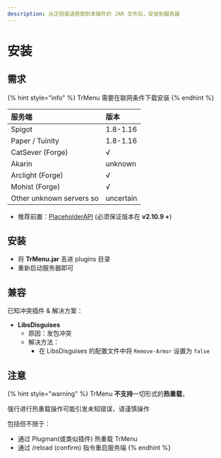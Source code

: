 ```yaml
---
description: 从正规渠道获取到本插件的 JAR 文件后，安装到服务器
---
```


# 安装

## 需求

{% hint style="info" %}
TrMenu 需要在联网条件下载安装
{% endhint %}

| 服务端 | 版本 |
| :--- | :--- |
| Spigot | 1.8-1.16 |
| Paper / Tuinity | 1.8-1.16 |
| CatSever \(Forge\) | √ |
| Akarin | unknown |
| Arclight \(Forge\) | √ |
| Mohist \(Forge\) | √ |
| Other unknown servers so | uncertain |

* 推荐前置：[PlaceholderAPI](http://ci.extendedclip.com/job/PlaceholderAPI/) \(必须保证版本在 **v2.10.9 +**\)

## 安装

* 将 **TrMenu.jar** 丢进 plugins 目录
* 重新启动服务器即可

## 兼容

已知冲突插件 & 解决方案：

* **LibsDisguises**
  * 原因：发包冲突
  * 解决方法：
    * 在 LibsDisguises 的配置文件中将 `Remove-Armor` 设置为 `false`

## 注意

{% hint style="warning" %}
TrMenu **不支持**一切形式的**热重载**，

强行进行热重载操作可能引发未知错误，请谨慎操作

包括但不限于：

* 通过 Plugman\(或类似插件\) 热重载 TrMenu
* 通过 /reload \(confirm\) 指令重启服务端
{% endhint %}


